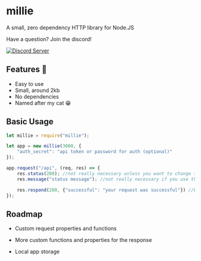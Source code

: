 
# millie

A small, zero dependency HTTP library for Node.JS

Have a question? Join the discord!

[![Discord Server](https://img.shields.io/badge/millie-https%3A%2F%2Fdiscord.gg%2FQGNGyF6j5q-blue?style=flat-square&logo=appveyor)](https://discord.gg/QGNGyF6j5q)


## Features 📜

- Easy to use
- Small, around 2kb
- No dependencies
- Named after my cat 😁

  
## Basic Usage

```javascript
let millie = require("millie");

let app = new millie(3000, { 
    "auth_secret": "api token or password for auth (optional)"
});

app.request("/api", (req, res) => {
    res.status(200); //not really necessary unless you want to change the status code before responding
    res.message("status message"); //not really necessary if you use the custom respond() function

    res.respond(200, {"successful": "your request was successful"}) //body can also be a string
});
```

  
## Roadmap

- Custom request properties and functions

- More custom functions and properties for the response

- Local app storage

  